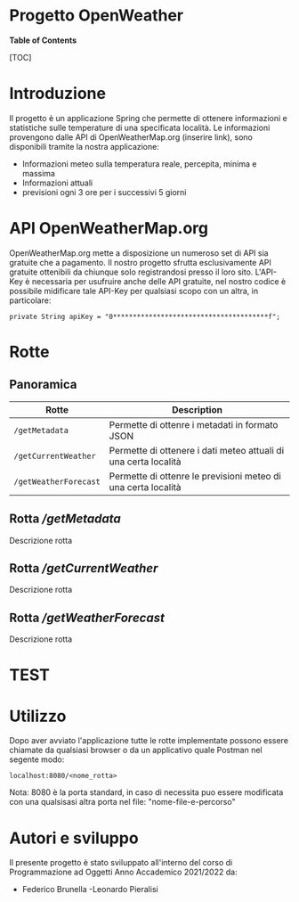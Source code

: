 # Progetto OpenWeather

**Table of Contents**

[TOC]

# Introduzione
Il progetto è un applicazione Spring che permette di ottenere informazioni e statistiche sulle temperature di una specificata località.
Le informazioni provengono dalle API di OpenWeatherMap.org (inserire link), sono disponibili tramite la nostra applicazione:
- Informazioni meteo sulla temperatura reale, percepita, minima e massima
- Informazioni attuali
- previsioni ogni 3 ore per i successivi 5 giorni

# API OpenWeatherMap.org
OpenWeatherMap.org mette a disposizione un numeroso set di API sia gratuite che a pagamento.
Il nostro progetto sfrutta esclusivamente API gratuite ottenibili da chiunque solo registrandosi presso il loro sito.
L'API-Key è necessaria per usufruire anche delle API gratuite, nel nostro codice è possibile midificare tale API-Key per qualsiasi scopo con un altra, in particolare:

`private String apiKey = "0***************************************f";`



# Rotte
## Panoramica
| Rotte | Description                    |
| ------------- | ------------------------------ |
| `/getMetadata`      | Permette di ottenre i metadati in formato JSON       |
| `/getCurrentWeather`   | Permette di ottenere i dati meteo attuali di una certa località    |
| `/getWeatherForecast`   | Permette di ottenre le previsioni meteo di una certa località |

## Rotta */getMetadata*
Descrizione rotta
## Rotta */getCurrentWeather*
Descrizione rotta
## Rotta */getWeatherForecast*
Descrizione rotta

# TEST

# Utilizzo
Dopo aver avviato l'applicazione tutte le rotte implementate possono essere chiamate da qualsiasi browser o da un applicativo quale Postman nel segente modo:

`localhost:8080/<nome_rotta>`

Nota: 8080 è la porta standard, in caso di necessita puo essere modificata con una qualsisasi altra porta nel file: "nome-file-e-percorso"

# Autori e sviluppo
Il presente progetto è stato sviluppato all'interno del corso di Programmazione ad Oggetti Anno Accademico 2021/2022 da:
- Federico Brunella
-Leonardo Pieralisi